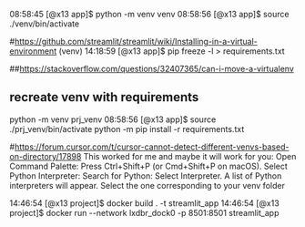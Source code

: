 08:58:45 [@x13 app]$ python -m venv venv
08:58:56 [@x13 app]$ source ./venv/bin/activate

#https://github.com/streamlit/streamlit/wiki/Installing-in-a-virtual-environment
(venv) 14:18:59 [@x13 app]$ pip freeze -l > requirements.txt

##https://stackoverflow.com/questions/32407365/can-i-move-a-virtualenv
## recreate venv with requirements
python -m venv prj_venv
08:58:56 [@x13 app]$ source ./prj_venv/bin/activate
python -m pip install -r requirements.txt

#https://forum.cursor.com/t/cursor-cannot-detect-different-venvs-based-on-directory/17898
This worked for me and maybe it will work for you: Open Command Palette: Press Ctrl+Shift+P (or Cmd+Shift+P on macOS). 
Select Python Interpreter: Search for Python: Select Interpreter. 
A list of Python interpreters will appear. Select the one corresponding to your venv folder

14:46:54 [@x13 project]$ docker build . -t streamlit_app
14:46:54 [@x13 project]$ docker run  --network lxdbr_dock0 -p 8501:8501 streamlit_app


